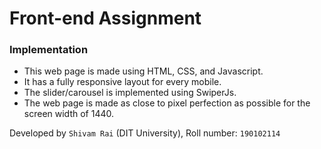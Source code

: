 # Front-end Assignment

### Implementation
- This web page is made using HTML, CSS, and Javascript.
- It has a fully responsive layout for every mobile.
- The slider/carousel is implemented using SwiperJs.
- The web page is made as close to pixel perfection as possible for the screen width of 1440.

Developed by `Shivam Rai` (DIT University), Roll number: `190102114`